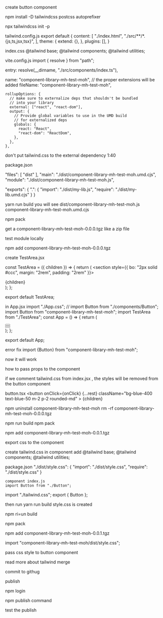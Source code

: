 create button component

<!-- import React from "react";

const Button = (props) => {
  return <div>Hello</div>;
};

export default Button; -->

npm install -D tailwindcss postcss autoprefixer

npx tailwindcss init -p

tailwind.config.js
export default {
  content: [
    "./index.html",
    "./src/**/*.{js,ts,jsx,tsx}",
  ],
  theme: {
    extend: {},
  },
  plugins: [],
}

index.css
@tailwind base;
@tailwind components;
@tailwind utilities;

vite.config.js
import { resolve } from "path";

 entry: resolve(__dirname, "./src/components/index.ts"),   

  name: "component-library-mh-test-moh",
      // the proper extensions will be added
      fileName: "component-library-mh-test-moh",



    rollupOptions: {
      // make sure to externalize deps that shouldn't be bundled
      // into your library
      external: ["react", "react-dom"],
      output: {
        // Provide global variables to use in the UMD build
        // for externalized deps
        globals: {
          react: "React",
          "react-dom": "ReactDom",
        },
      },
    },    

don't put tailwind.css to the external dependency
1:40

package.json

 "files": [
    "dist"
  ],
  "main": "./dist/component-library-mh-test-moh.umd.cjs",
  "module": "./dist/component-library-mh-test-moh.js",

  "exports": {
    ".": {
      "import": "./dist/my-lib.js",
      "require": "./dist/my-lib.umd.cjs"
    }
  }


  yarn run  build
  you will see dist/component-library-mh-test-moh.js
  component-library-mh-test-moh.umd.cjs

  npm pack

  get a component-library-mh-test-moh-0.0.0.tgz like a zip file

  test module locally

  npm add component-library-mh-test-moh-0.0.0.tgz

  create TestArea.jsx

  const TestArea = ({ children }) => {
  return (
    <section style={{ bo: "2px solid #ccc", margin: "2rem", padding: "2rem" }}>
      <div>{children}</div>
    </section>
  );
};

export default TestArea;

in App.jsx
import "./App.css";
// import Button from "./components/Button";
import Button from "component-library-mh-test-moh";
import TestArea from "./TestArea";
const App = () => {
  return (
    <main>
      <section>
        <Button />
      </section>
      <TestArea>
        <Button />
      </TestArea>
    </main>
  );
};

export default App;


error 
fix
import {Button} from "component-library-mh-test-moh";


now it will work 

how to pass props to the component 


if we comment tailwind.css from index.jsx , 
the styles will be removed from the button component 

button.tsx
 <button
      onClick={onClick}
      {...rest}
      className="bg-blue-400 text-blue-50 m-2 p-2 rounded-md"
    >
      {children}
  </button>


npm uninstall component-library-mh-test-moh
rm -rf component-library-mh-test-moh-0.0.0.tgz

npm run build
npm pack

npm add component-library-mh-test-moh-0.0.1.tgz


export css to the component

create tailwind.css in component
 add @tailwind base;
@tailwind components;
@tailwind utilities;

package.json
 "./dist/style.css": {
      "import": "./dist/style.css",
      "require": "./dist/style.css"
    }

    component index.js
    import Button from "./Button";
import "./tailwind.css";
export { Button };

then run yarn run build 
style.css is created

npm ri=un build 

npm pack 

npm add component-library-mh-test-moh-0.0.1.tgz

 import "component-library-mh-test-moh/dist/style.css";


 pass css style to button component

 read more about tailwind merge

commit to githug

publish

npm login

npm publish command


test the publish









